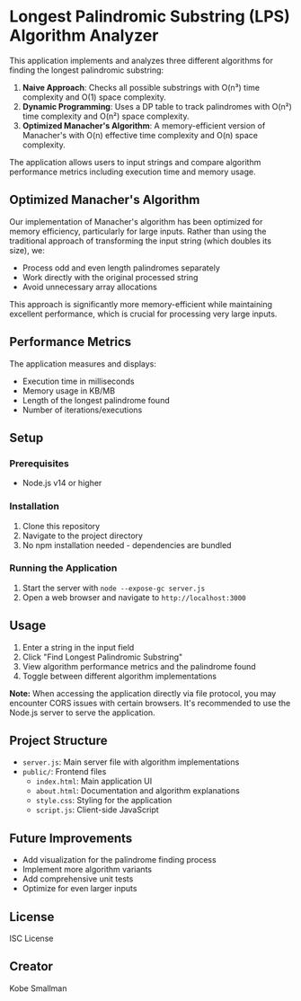 # Longest Palindromic Substring (LPS) Algorithm Analyzer

This application implements and analyzes three different algorithms for finding the longest palindromic substring:

1. **Naive Approach**: Checks all possible substrings with O(n³) time complexity and O(1) space complexity.
2. **Dynamic Programming**: Uses a DP table to track palindromes with O(n²) time complexity and O(n²) space complexity.
3. **Optimized Manacher's Algorithm**: A memory-efficient version of Manacher's with O(n) effective time complexity and O(n) space complexity.

The application allows users to input strings and compare algorithm performance metrics including execution time and memory usage.

## Optimized Manacher's Algorithm

Our implementation of Manacher's algorithm has been optimized for memory efficiency, particularly for large inputs. Rather than using the traditional approach of transforming the input string (which doubles its size), we:

- Process odd and even length palindromes separately
- Work directly with the original processed string
- Avoid unnecessary array allocations

This approach is significantly more memory-efficient while maintaining excellent performance, which is crucial for processing very large inputs.

## Performance Metrics

The application measures and displays:
- Execution time in milliseconds
- Memory usage in KB/MB
- Length of the longest palindrome found
- Number of iterations/executions

## Setup

### Prerequisites
- Node.js v14 or higher

### Installation
1. Clone this repository
2. Navigate to the project directory
3. No npm installation needed - dependencies are bundled

### Running the Application
1. Start the server with `node --expose-gc server.js`
2. Open a web browser and navigate to `http://localhost:3000`

## Usage

1. Enter a string in the input field
2. Click "Find Longest Palindromic Substring"
3. View algorithm performance metrics and the palindrome found
4. Toggle between different algorithm implementations

**Note:** When accessing the application directly via file protocol, you may encounter CORS issues with certain browsers. It's recommended to use the Node.js server to serve the application.

## Project Structure

- `server.js`: Main server file with algorithm implementations
- `public/`: Frontend files
  - `index.html`: Main application UI
  - `about.html`: Documentation and algorithm explanations
  - `style.css`: Styling for the application
  - `script.js`: Client-side JavaScript

## Future Improvements

- Add visualization for the palindrome finding process
- Implement more algorithm variants
- Add comprehensive unit tests
- Optimize for even larger inputs

## License

ISC License

## Creator

Kobe Smallman